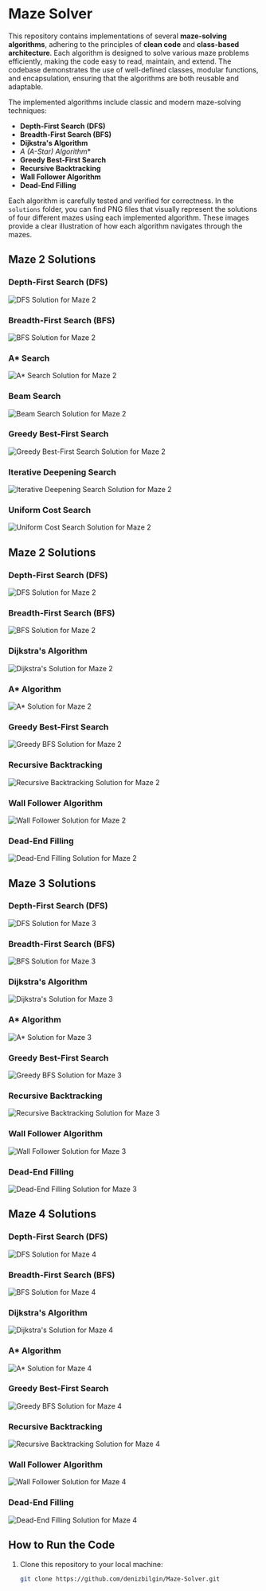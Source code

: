 # Maze Solver

This repository contains implementations of several **maze-solving algorithms**, adhering to the principles of **clean code** and **class-based architecture**. Each algorithm is designed to solve various maze problems efficiently, making the code easy to read, maintain, and extend. The codebase demonstrates the use of well-defined classes, modular functions, and encapsulation, ensuring that the algorithms are both reusable and adaptable.

The implemented algorithms include classic and modern maze-solving techniques:

- **Depth-First Search (DFS)**
- **Breadth-First Search (BFS)**
- **Dijkstra's Algorithm**
- **A* (A-Star) Algorithm**
- **Greedy Best-First Search**
- **Recursive Backtracking**
- **Wall Follower Algorithm**
- **Dead-End Filling**

Each algorithm is carefully tested and verified for correctness. In the `solutions` folder, you can find PNG files that visually represent the solutions of four different mazes using each implemented algorithm. These images provide a clear illustration of how each algorithm navigates through the mazes.

## Maze 2 Solutions

### Depth-First Search (DFS)
![DFS Solution for Maze 2](https://github.com/denizbilgin/Maze-Solver/blob/main/solutions/maze2_DepthFirstSearch_194.png)

### Breadth-First Search (BFS)
![BFS Solution for Maze 2](https://github.com/denizbilgin/Maze-Solver/blob/main/solutions/maze2_BreadthFirstSearch_77.png)

### A* Search
![A* Search Solution for Maze 2](https://github.com/denizbilgin/Maze-Solver/blob/main/solutions/maze2_AStarSearch_59.png)

### Beam Search
![Beam Search Solution for Maze 2](https://github.com/denizbilgin/Maze-Solver/blob/main/solutions/maze2_BeamSearch_49.png)

### Greedy Best-First Search
![Greedy Best-First Search Solution for Maze 2](https://github.com/denizbilgin/Maze-Solver/blob/main/solutions/maze2_GreedyBestFirstSearch_54.png)

### Iterative Deepening Search
![Iterative Deepening Search Solution for Maze 2](https://github.com/denizbilgin/Maze-Solver/blob/main/solutions/maze2_IterativeDeepeningSearch_69.png)

### Uniform Cost Search
![Uniform Cost Search Solution for Maze 2](https://github.com/denizbilgin/Maze-Solver/blob/main/solutions/maze2_UniformCostSearch_77.png)

## Maze 2 Solutions

### Depth-First Search (DFS)
![DFS Solution for Maze 2](https://github.com/denizbilgin/Maze-Solver/tree/main/solutions/maze2_dfs.png)

### Breadth-First Search (BFS)
![BFS Solution for Maze 2](https://github.com/denizbilgin/Maze-Solver/tree/main/solutions/maze2_bfs.png)

### Dijkstra's Algorithm
![Dijkstra's Solution for Maze 2](https://github.com/denizbilgin/Maze-Solver/tree/main/solutions/maze2_dijkstra.png)

### A* Algorithm
![A* Solution for Maze 2](https://github.com/denizbilgin/Maze-Solver/tree/main/solutions/maze2_a_star.png)

### Greedy Best-First Search
![Greedy BFS Solution for Maze 2](https://github.com/denizbilgin/Maze-Solver/tree/main/solutions/maze2_greedy.png)

### Recursive Backtracking
![Recursive Backtracking Solution for Maze 2](https://github.com/denizbilgin/Maze-Solver/tree/main/solutions/maze2_recursive.png)

### Wall Follower Algorithm
![Wall Follower Solution for Maze 2](https://github.com/denizbilgin/Maze-Solver/tree/main/solutions/maze2_wall_follower.png)

### Dead-End Filling
![Dead-End Filling Solution for Maze 2](https://github.com/denizbilgin/Maze-Solver/tree/main/solutions/maze2_dead_end_filling.png)

## Maze 3 Solutions

### Depth-First Search (DFS)
![DFS Solution for Maze 3](https://github.com/denizbilgin/Maze-Solver/tree/main/solutions/maze3_dfs.png)

### Breadth-First Search (BFS)
![BFS Solution for Maze 3](https://github.com/denizbilgin/Maze-Solver/tree/main/solutions/maze3_bfs.png)

### Dijkstra's Algorithm
![Dijkstra's Solution for Maze 3](https://github.com/denizbilgin/Maze-Solver/tree/main/solutions/maze3_dijkstra.png)

### A* Algorithm
![A* Solution for Maze 3](https://github.com/denizbilgin/Maze-Solver/tree/main/solutions/maze3_a_star.png)

### Greedy Best-First Search
![Greedy BFS Solution for Maze 3](https://github.com/denizbilgin/Maze-Solver/tree/main/solutions/maze3_greedy.png)

### Recursive Backtracking
![Recursive Backtracking Solution for Maze 3](https://github.com/denizbilgin/Maze-Solver/tree/main/solutions/maze3_recursive.png)

### Wall Follower Algorithm
![Wall Follower Solution for Maze 3](https://github.com/denizbilgin/Maze-Solver/tree/main/solutions/maze3_wall_follower.png)

### Dead-End Filling
![Dead-End Filling Solution for Maze 3](https://github.com/denizbilgin/Maze-Solver/tree/main/solutions/maze3_dead_end_filling.png)

## Maze 4 Solutions

### Depth-First Search (DFS)
![DFS Solution for Maze 4](https://github.com/denizbilgin/Maze-Solver/tree/main/solutions/maze4_dfs.png)

### Breadth-First Search (BFS)
![BFS Solution for Maze 4](https://github.com/denizbilgin/Maze-Solver/tree/main/solutions/maze4_bfs.png)

### Dijkstra's Algorithm
![Dijkstra's Solution for Maze 4](https://github.com/denizbilgin/Maze-Solver/tree/main/solutions/maze4_dijkstra.png)

### A* Algorithm
![A* Solution for Maze 4](https://github.com/denizbilgin/Maze-Solver/tree/main/solutions/maze4_a_star.png)

### Greedy Best-First Search
![Greedy BFS Solution for Maze 4](https://github.com/denizbilgin/Maze-Solver/tree/main/solutions/maze4_greedy.png)

### Recursive Backtracking
![Recursive Backtracking Solution for Maze 4](https://github.com/denizbilgin/Maze-Solver/tree/main/solutions/maze4_recursive.png)

### Wall Follower Algorithm
![Wall Follower Solution for Maze 4](https://github.com/denizbilgin/Maze-Solver/tree/main/solutions/maze4_wall_follower.png)

### Dead-End Filling
![Dead-End Filling Solution for Maze 4](https://github.com/denizbilgin/Maze-Solver/tree/main/solutions/maze4_dead_end_filling.png)

## How to Run the Code

1. Clone this repository to your local machine:
   ```bash
   git clone https://github.com/denizbilgin/Maze-Solver.git
